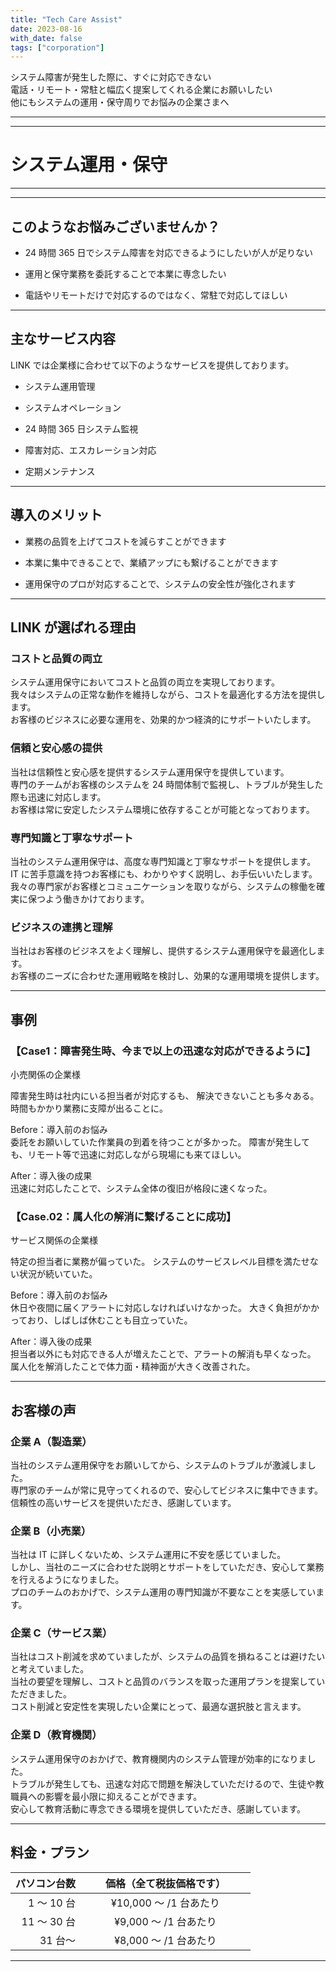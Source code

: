 ```yaml
---
title: "Tech Care Assist"
date: 2023-08-16
with_date: false
tags: ["corporation"]
---
```


システム障害が発生した際に、すぐに対応できない  
電話・リモート・常駐と幅広く提案してくれる企業にお願いしたい  
他にもシステムの運用・保守周りでお悩みの企業さまへ

<!--more-->

---

---

# システム運用・保守

---

---

## このようなお悩みございませんか？

- 24 時間 365 日でシステム障害を対応できるようにしたいが人が足りない

- 運用と保守業務を委託することで本業に専念したい

- 電話やリモートだけで対応するのではなく、常駐で対応してほしい

---

## 主なサービス内容

LINK では企業様に合わせて以下のようなサービスを提供しております。

- システム運用管理

- システムオペレーション

- 24 時間 365 日システム監視

- 障害対応、エスカレーション対応

- 定期メンテナンス

---

## 導入のメリット

- 業務の品質を上げてコストを減らすことができます

- 本業に集中できることで、業績アップにも繋げることができます

- 運用保守のプロが対応することで、システムの安全性が強化されます

---

## LINK が選ばれる理由

### コストと品質の両立

システム運用保守においてコストと品質の両立を実現しております。  
我々はシステムの正常な動作を維持しながら、コストを最適化する方法を提供します。  
お客様のビジネスに必要な運用を、効果的かつ経済的にサポートいたします。

### 信頼と安心感の提供

当社は信頼性と安心感を提供するシステム運用保守を提供しています。  
専門のチームがお客様のシステムを 24 時間体制で監視し、トラブルが発生した際も迅速に対応します。  
お客様は常に安定したシステム環境に依存することが可能となっております。

### 専門知識と丁寧なサポート

当社のシステム運用保守は、高度な専門知識と丁寧なサポートを提供します。  
IT に苦手意識を持つお客様にも、わかりやすく説明し、お手伝いいたします。  
我々の専門家がお客様とコミュニケーションを取りながら、システムの稼働を確実に保つよう働きかけております。

### ビジネスの連携と理解

当社はお客様のビジネスをよく理解し、提供するシステム運用保守を最適化します。  
お客様のニーズに合わせた運用戦略を検討し、効果的な運用環境を提供します。

---

## 事例

### 【Case1：障害発生時、今まで以上の迅速な対応ができるように】

小売関係の企業様

障害発生時は社内にいる担当者が対応するも、
解決できないことも多々ある。時間もかかり業務に支障が出ることに。

Before：導入前のお悩み  
委託をお願いしていた作業員の到着を待つことが多かった。
障害が発生しても、リモート等で迅速に対応しながら現場にも来てほしい。

After：導入後の成果  
迅速に対応したことで、システム全体の復旧が格段に速くなった。

### 【Case.02：属人化の解消に繋げることに成功】

サービス関係の企業様

特定の担当者に業務が偏っていた。
システムのサービスレベル目標を満たせない状況が続いていた。

Before：導入前のお悩み  
休日や夜間に届くアラートに対応しなければいけなかった。
大きく負担がかかっており、しばしば休むことも目立っていた。

After：導入後の成果  
担当者以外にも対応できる人が増えたことで、アラートの解消も早くなった。
属人化を解消したことで体力面・精神面が大きく改善された。

---

## お客様の声

### 企業 A（製造業）

当社のシステム運用保守をお願いしてから、システムのトラブルが激減しました。  
専門家のチームが常に見守ってくれるので、安心してビジネスに集中できます。  
信頼性の高いサービスを提供いただき、感謝しています。

### 企業 B（小売業）

当社は IT に詳しくないため、システム運用に不安を感じていました。  
しかし、当社のニーズに合わせた説明とサポートをしていただき、安心して業務を行えるようになりました。  
プロのチームのおかげで、システム運用の専門知識が不要なことを実感しています。

### 企業 C（サービス業）

当社はコスト削減を求めていましたが、システムの品質を損ねることは避けたいと考えていました。  
当社の要望を理解し、コストと品質のバランスを取った運用プランを提案していただきました。  
コスト削減と安定性を実現したい企業にとって、最適な選択肢と言えます。

### 企業 D（教育機関）

システム運用保守のおかげで、教育機関内のシステム管理が効率的になりました。  
トラブルが発生しても、迅速な対応で問題を解決していただけるので、生徒や教職員への影響を最小限に抑えることができます。  
安心して教育活動に専念できる環境を提供していただき、感謝しています。

---

## 料金・プラン

| パソコン台数 | &emsp;&emsp;価格（全て税抜価格です）&emsp;&emsp; |
| -----------: | :----------------------------------------------: |
|   1 ～ 10 台 |              ¥10,000 ～ /1 台あたり              |
|  11 ～ 30 台 |              ¥9,000 ～ /1 台あたり               |
|      31 台～ |              ¥8,000 ～ /1 台あたり               |

---
